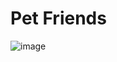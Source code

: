 # Pet Friends

![image](https://user-images.githubusercontent.com/86998194/207806367-bdddcd87-9977-4f5e-b983-d4653afe211f.png)
